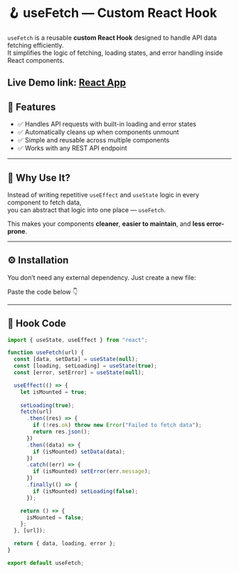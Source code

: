 # 🪝 useFetch — Custom React Hook

`useFetch` is a reusable **custom React Hook** designed to handle API data fetching efficiently.  
It simplifies the logic of fetching, loading states, and error handling inside React components.

Live Demo link: [React App](https://velvety-platypus-38ae08.netlify.app/)
---

## 🚀 Features
- ✅ Handles API requests with built-in loading and error states  
- ✅ Automatically cleans up when components unmount  
- ✅ Simple and reusable across multiple components  
- ✅ Works with any REST API endpoint  

---

## 🧠 Why Use It?

Instead of writing repetitive `useEffect` and `useState` logic in every component to fetch data,  
you can abstract that logic into one place — `useFetch`.

This makes your components **cleaner**, **easier to maintain**, and **less error-prone**.

---

## ⚙️ Installation

You don’t need any external dependency. Just create a new file:


Paste the code below 👇

---

## 🧩 Hook Code

```javascript
import { useState, useEffect } from "react";

function useFetch(url) {
  const [data, setData] = useState(null);
  const [loading, setLoading] = useState(true);
  const [error, setError] = useState(null);

  useEffect(() => {
    let isMounted = true; 
    
    setLoading(true);
    fetch(url)
      .then((res) => {
        if (!res.ok) throw new Error("Failed to fetch data");
        return res.json();
      })
      .then((data) => {
        if (isMounted) setData(data);
      })
      .catch((err) => {
        if (isMounted) setError(err.message);
      })
      .finally(() => {
        if (isMounted) setLoading(false);
      });

    return () => {
      isMounted = false;
    };
  }, [url]);

  return { data, loading, error };
}

export default useFetch;
